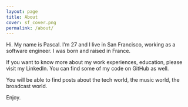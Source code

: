```yaml
---
layout: page
title: About
cover: sf_cover.png
permalink: /about/
---
```


Hi. My name is Pascal. I’m 27 and I live in San Francisco, working as a software engineer. I was born and raised in France.

If you want to know more about my work experiences, education, please visit my LinkedIn. You can find some of my code on GitHub as well.

You will be able to find posts about the tech world, the music world, the broadcast world.

Enjoy.
